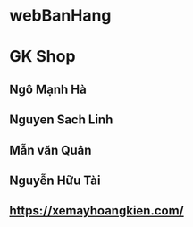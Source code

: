 # webBanHang
# GK Shop
## Ngô Mạnh Hà
## Nguyen Sach Linh
## Mẫn văn Quân
## Nguyễn Hữu Tài
## https://xemayhoangkien.com/